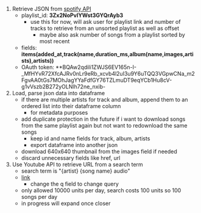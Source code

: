 1.  Retrieve JSON from [spotify API](https://developer.spotify.com/console/get-playlist-tracks/?playlist_id=3Zx2NoPvIYWst3GYQrAyb3&market=ES&fields=items(added_at%2Ctrack(name%2Cduration_ms%2Calbum(name%2Cimages%2Cartists)%2Cartists))&limit=&offset=&additional_types=)
    - playlist_id: **3Zx2NoPvIYWst3GYQrAyb3**
         - use this for now, will ask user for playlist link and number of tracks to retrieve from an unsorted playlist as well as offset
           - maybe also ask number of songs from a playlist sorted by most recent
    - fields: **items(added_at,track(name,duration_ms,album(name,images,artists),artists))**
    - OAuth token: **BQAw2qdili1ZWJS6EV165n-I-_MfHYvR72XfcAJRv0nLr9eRb_xcvb4l2uI3u9Y6uTQQ3VGpwCNa_m2FgvAA0tGs7MOhJagYYaFdfGY76TZLmuDT9eqYCb1Hu8cV-g1vVszb2B272yOLNlh72ne_nxib-
2.  Load, parse json data into dataframe
    - if there are multiple artists for track and album, append them to an ordered list into their dataframe column
      - for metadata purposes
    -  add duplicate protection in the future if i want to download songs from the same playlist again but not want to redownload the same songs
       -  keep id and name fields for track, album, artists
       -  export dataframe into another json
    -  download 640x640 thumbnail from the images field if needed
    -  discard unnecessary fields like href, url
3. Use Youtube API to retrieve URL from a search term
	- search term is "{artist} {song name} audio"
	- [link](https://developers.google.com/youtube/v3/docs/search/list?apix=true) 
    	- change the q field to change query
	- only allowed 10000 units per day, search costs 100 units so 100 songs per day
	- in progress will expand once closer 